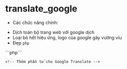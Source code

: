 # translate_google
- Các chức năng chính:
 + Dịch toàn bộ trang web với google dịch
 + Loại bỏ hết hiệu ứng, logo của google gây vướng víu
 + Đẹp
```php```
    <!-- Thêm thẻ <script> của Google Translate API -->
<link href="duogxaolin.css?t=1685691435175" rel="stylesheet" type="text/css" />
<script type="text/javascript">
    function googleTranslate() {
        new google.translate['TranslateElement']({
            pageLanguage: 'vi'
        }, 'button_translate');
    }
</script>
<script type="text/javascript" src="//translate.google.com/translate_a/element.js?cb=googleTranslate"></script>
```php```

    <!-- Thêm phần tử cho Google Translate -->
   <div id="button_translate"></div>
